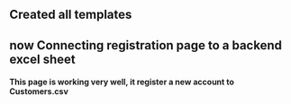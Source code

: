 ## Created all templates
## now Connecting registration page to a backend excel sheet 
#### This page is working very well, it register a new account to Customers.csv